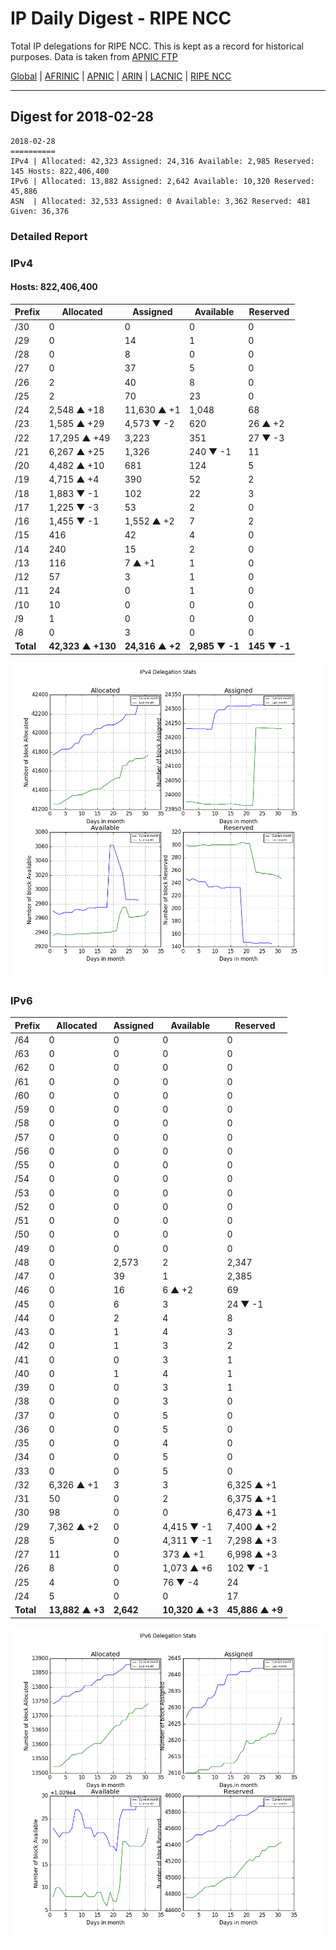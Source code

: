# IP Daily Digest - RIPE NCC

Total IP delegations for RIPE NCC. This is kept as a record for historical purposes. Data is taken from [APNIC FTP](https://ftp.apnic.net/)

[Global](https://github.com/csmets/IP-Daily-Digest) | [AFRINIC](https://github.com/csmets/IP-Daily-Digest/tree/master/archives/AFRINIC) | [APNIC](https://github.com/csmets/IP-Daily-Digest/tree/master/archives/APNIC) | [ARIN](https://github.com/csmets/IP-Daily-Digest/tree/master/archives/ARIN) | [LACNIC](https://github.com/csmets/IP-Daily-Digest/tree/master/archives/LACNIC) | [RIPE NCC](https://github.com/csmets/IP-Daily-Digest/tree/master/archives/RIPE_NCC)

---

## Digest for 2018-02-28
```
2018-02-28
==========
IPv4 | Allocated: 42,323 Assigned: 24,316 Available: 2,985 Reserved: 145 Hosts: 822,406,400
IPv6 | Allocated: 13,882 Assigned: 2,642 Available: 10,320 Reserved: 45,886
ASN  | Allocated: 32,533 Assigned: 0 Available: 3,362 Reserved: 481 Given: 36,376
```

### Detailed Report

### IPv4

#### Hosts: **822,406,400**

| Prefix | Allocated | Assigned | Available | Reserved |
| ----- | ----- | ----- | ----- | ----- |
| /30 | 0 | 0 | 0 | 0 |
| /29 | 0 | 14 | 1 | 0 |
| /28 | 0 | 8 | 0 | 0 |
| /27 | 0 | 37 | 5 | 0 |
| /26 | 2 | 40 | 8 | 0 |
| /25 | 2 | 70 | 23 | 0 |
| /24 | 2,548 ▲ +18 | 11,630 ▲ +1 | 1,048 | 68 |
| /23 | 1,585 ▲ +29 | 4,573 ▼ -2 | 620 | 26 ▲ +2 |
| /22 | 17,295 ▲ +49 | 3,223 | 351 | 27 ▼ -3 |
| /21 | 6,267 ▲ +25 | 1,326 | 240 ▼ -1 | 11 |
| /20 | 4,482 ▲ +10 | 681 | 124 | 5 |
| /19 | 4,715 ▲ +4 | 390 | 52 | 2 |
| /18 | 1,883 ▼ -1 | 102 | 22 | 3 |
| /17 | 1,225 ▼ -3 | 53 | 2 | 0 |
| /16 | 1,455 ▼ -1 | 1,552 ▲ +2 | 7 | 2 |
| /15 | 416 | 42 | 4 | 0 |
| /14 | 240 | 15 | 2 | 0 |
| /13 | 116 | 7 ▲ +1 | 1 | 0 |
| /12 | 57 | 3 | 1 | 0 |
| /11 | 24 | 0 | 1 | 0 |
| /10 | 10 | 0 | 0 | 0 |
| /9 | 1 | 0 | 0 | 0 |
| /8 | 0 | 3 | 0 | 0 |
| **Total** | **42,323 ▲ +130** | **24,316 ▲ +2** | **2,985 ▼ -1** | **145 ▼ -1** |

![ipv4-stats](ipv4-figure.png)

### IPv6

| Prefix | Allocated | Assigned | Available | Reserved |
| ----- | ----- | ----- | ----- | ----- |
| /64 | 0 | 0 | 0 | 0 |
| /63 | 0 | 0 | 0 | 0 |
| /62 | 0 | 0 | 0 | 0 |
| /61 | 0 | 0 | 0 | 0 |
| /60 | 0 | 0 | 0 | 0 |
| /59 | 0 | 0 | 0 | 0 |
| /58 | 0 | 0 | 0 | 0 |
| /57 | 0 | 0 | 0 | 0 |
| /56 | 0 | 0 | 0 | 0 |
| /55 | 0 | 0 | 0 | 0 |
| /54 | 0 | 0 | 0 | 0 |
| /53 | 0 | 0 | 0 | 0 |
| /52 | 0 | 0 | 0 | 0 |
| /51 | 0 | 0 | 0 | 0 |
| /50 | 0 | 0 | 0 | 0 |
| /49 | 0 | 0 | 0 | 0 |
| /48 | 0 | 2,573 | 2 | 2,347 |
| /47 | 0 | 39 | 1 | 2,385 |
| /46 | 0 | 16 | 6 ▲ +2 | 69 |
| /45 | 0 | 6 | 3 | 24 ▼ -1 |
| /44 | 0 | 2 | 4 | 8 |
| /43 | 0 | 1 | 4 | 3 |
| /42 | 0 | 1 | 3 | 2 |
| /41 | 0 | 0 | 3 | 1 |
| /40 | 0 | 1 | 4 | 1 |
| /39 | 0 | 0 | 3 | 1 |
| /38 | 0 | 0 | 3 | 0 |
| /37 | 0 | 0 | 5 | 0 |
| /36 | 0 | 0 | 5 | 0 |
| /35 | 0 | 0 | 4 | 0 |
| /34 | 0 | 0 | 5 | 0 |
| /33 | 0 | 0 | 5 | 0 |
| /32 | 6,326 ▲ +1 | 3 | 3 | 6,325 ▲ +1 |
| /31 | 50 | 0 | 2 | 6,375 ▲ +1 |
| /30 | 98 | 0 | 0 | 6,473 ▲ +1 |
| /29 | 7,362 ▲ +2 | 0 | 4,415 ▼ -1 | 7,400 ▲ +2 |
| /28 | 5 | 0 | 4,311 ▼ -1 | 7,298 ▲ +3 |
| /27 | 11 | 0 | 373 ▲ +1 | 6,998 ▲ +3 |
| /26 | 8 | 0 | 1,073 ▲ +6 | 102 ▼ -1 |
| /25 | 4 | 0 | 76 ▼ -4 | 24 |
| /24 | 5 | 0 | 0 | 17 |
| **Total** | **13,882 ▲ +3** | **2,642** | **10,320 ▲ +3** | **45,886 ▲ +9** |

![ipv6-stats](ipv6-figure.png)